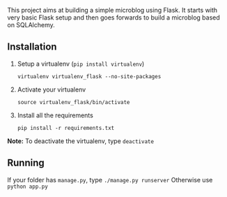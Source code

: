 This project aims at building a simple microblog using Flask. It starts with very basic Flask setup and then goes forwards to build a microblog based on SQLAlchemy.

Installation
------------
 1. Setup a virtualenv (`pip install virtualenv`)
    ```
    virtualenv virtualenv_flask --no-site-packages
    ```
 2. Activate your virtualenv
    ```
    source virtualenv_flask/bin/activate
    ````
 3. Install all the requirements
    ```
    pip install -r requirements.txt
    ```
 
**Note:** To deactivate the virtualenv, type `deactivate`

Running
-------
If your folder has `manage.py`, type `./manage.py runserver`
Otherwise use `python app.py`